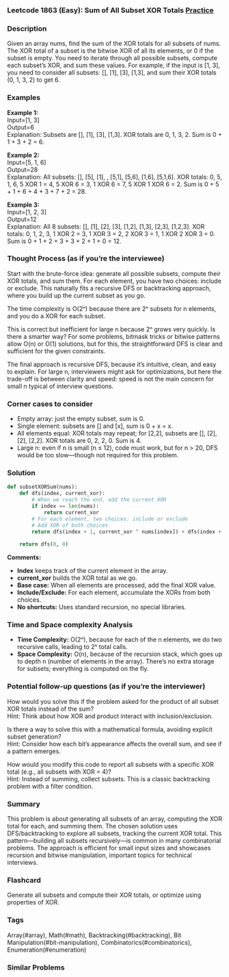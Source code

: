 ### Leetcode 1863 (Easy): Sum of All Subset XOR Totals [Practice](https://leetcode.com/problems/sum-of-all-subset-xor-totals)

### Description  
Given an array nums, find the sum of the XOR totals for all subsets of nums. The XOR total of a subset is the bitwise XOR of all its elements, or 0 if the subset is empty. You need to iterate through all possible subsets, compute each subset’s XOR, and sum these values. For example, if the input is [1, 3], you need to consider all subsets: [], [1], [3], [1,3], and sum their XOR totals (0, 1, 3, 2) to get 6.

### Examples  

**Example 1:**  
Input=[1, 3]  
Output=6  
Explanation: Subsets are [], [1], [3], [1,3]. XOR totals are 0, 1, 3, 2. Sum is 0 + 1 + 3 + 2 = 6.

**Example 2:**  
Input=[5, 1, 6]  
Output=28  
Explanation: All subsets: [], [5], [1], , [5,1], [5,6], [1,6], [5,1,6]. XOR totals: 0, 5, 1, 6, 5 XOR 1 = 4, 5 XOR 6 = 3, 1 XOR 6 = 7, 5 XOR 1 XOR 6 = 2. Sum is 0 + 5 + 1 + 6 + 4 + 3 + 7 + 2 = 28.

**Example 3:**  
Input=[1, 2, 3]  
Output=12  
Explanation: All 8 subsets: [], [1], [2], [3], [1,2], [1,3], [2,3], [1,2,3]. XOR totals: 0, 1, 2, 3, 1 XOR 2 = 3, 1 XOR 3 = 2, 2 XOR 3 = 1, 1 XOR 2 XOR 3 = 0. Sum is 0 + 1 + 2 + 3 + 3 + 2 + 1 + 0 = 12.

### Thought Process (as if you’re the interviewee)  
Start with the brute-force idea: generate all possible subsets, compute their XOR totals, and sum them. For each element, you have two choices: include or exclude. This naturally fits a recursive DFS or backtracking approach, where you build up the current subset as you go.

The time complexity is O(2ⁿ) because there are 2ⁿ subsets for n elements, and you do a XOR for each subset.

This is correct but inefficient for large n because 2ⁿ grows very quickly. Is there a smarter way? For some problems, bitmask tricks or bitwise patterns allow O(n) or O(1) solutions, but for this, the straightforward DFS is clear and sufficient for the given constraints.

The final approach is recursive DFS, because it’s intuitive, clean, and easy to explain. For large n, interviewers might ask for optimizations, but here the trade-off is between clarity and speed: speed is not the main concern for small n typical of interview questions.

### Corner cases to consider  

- Empty array: just the empty subset, sum is 0.
- Single element: subsets are [] and [x], sum is 0 + x = x.
- All elements equal: XOR totals may repeat; for [2,2], subsets are [], [2], [2], [2,2]. XOR totals are 0, 2, 2, 0. Sum is 4.
- Large n: even if n is small (n ≤ 12), code must work, but for n > 20, DFS would be too slow—though not required for this problem.

### Solution

```python
def subsetXORSum(nums):
    def dfs(index, current_xor):
        # When we reach the end, add the current XOR
        if index == len(nums):
            return current_xor
        # For each element, two choices: include or exclude
        # Add XOR of both choices
        return dfs(index + 1, current_xor ^ nums[index]) + dfs(index + 1, current_xor)
    
    return dfs(0, 0)
```

**Comments:**
- **Index** keeps track of the current element in the array.
- **current_xor** builds the XOR total as we go.
- **Base case:** When all elements are processed, add the final XOR value.
- **Include/Exclude:** For each element, accumulate the XORs from both choices.
- **No shortcuts:** Uses standard recursion, no special libraries.

### Time and Space complexity Analysis  

- **Time Complexity:** O(2ⁿ), because for each of the n elements, we do two recursive calls, leading to 2ⁿ total calls.
- **Space Complexity:** O(n), because of the recursion stack, which goes up to depth n (number of elements in the array). There’s no extra storage for subsets; everything is computed on the fly.

### Potential follow-up questions (as if you’re the interviewer)  

How would you solve this if the problem asked for the product of all subset XOR totals instead of the sum?  
Hint: Think about how XOR and product interact with inclusion/exclusion.

Is there a way to solve this with a mathematical formula, avoiding explicit subset generation?  
Hint: Consider how each bit’s appearance affects the overall sum, and see if a pattern emerges.

How would you modify this code to report all subsets with a specific XOR total (e.g., all subsets with XOR = 4)?  
Hint: Instead of summing, collect subsets. This is a classic backtracking problem with a filter condition.

### Summary

This problem is about generating all subsets of an array, computing the XOR total for each, and summing them. The chosen solution uses DFS/backtracking to explore all subsets, tracking the current XOR total. This pattern—building all subsets recursively—is common in many combinatorial problems. The approach is efficient for small input sizes and showcases recursion and bitwise manipulation, important topics for technical interviews.


### Flashcard
Generate all subsets and compute their XOR totals, or optimize using properties of XOR.

### Tags
Array(#array), Math(#math), Backtracking(#backtracking), Bit Manipulation(#bit-manipulation), Combinatorics(#combinatorics), Enumeration(#enumeration)

### Similar Problems
